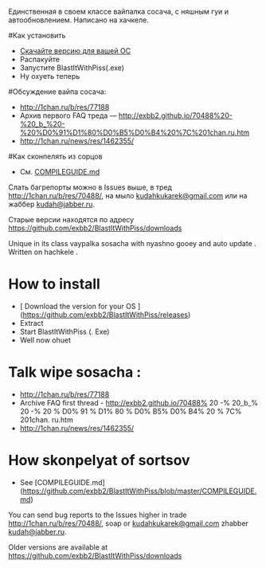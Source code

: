 Единственная в своем классе вайпалка сосача, с няшным гуи и автообновлением. Написано на хачкеле.

#Как установить
+ [Скачайте версию для вашей ОС](https://github.com/exbb2/BlastItWithPiss/releases)
+ Распакуйте
+ Запустите BlastItWithPiss(.exe)
+ Ну охуеть теперь

#Обсуждение вайпа сосача:
+ http://1chan.ru/b/res/77188
+ Архив первого FAQ треда — http://exbb2.github.io/70488%20-%20_b_%20-%20%D0%91%D1%80%D0%B5%D0%B4%20%7C%201chan.ru.htm
+ http://1chan.ru/news/res/1462355/

#Как сконпелять из сорцов
+ См. [COMPILEGUIDE.md](https://github.com/exbb2/BlastItWithPiss/blob/master/COMPILEGUIDE.md)

Слать багрепорты можно в Issues выше, в тред http://1chan.ru/b/res/70488/, на мыло kudahkukarek@gmail.com или на жаббер kudah@jabber.ru.

Старые версии находятся по адресу https://github.com/exbb2/BlastItWithPiss/downloads

Unique in its class vaypalka sosacha with nyashno gooey and auto update . Written on hachkele .

# How to install
+ [ Download the version for your OS ] (https://github.com/exbb2/BlastItWithPiss/releases)
+ Extract
+ Start BlastItWithPiss (. Exe)
+ Well now ohuet

# Talk wipe sosacha :
+ http://1chan.ru/b/res/77188
+ Archive FAQ first thread - http://exbb2.github.io/70488% 20 -% 20_b_% 20 -% 20 % D0% 91 % D1% 80 % D0% B5% D0% B4% 20 % 7C% 201chan. ru.htm
+ http://1chan.ru/news/res/1462355/

# How skonpelyat of sortsov
+ See [COMPILEGUIDE.md] (https://github.com/exbb2/BlastItWithPiss/blob/master/COMPILEGUIDE.md)

You can send bug reports to the Issues higher in trade http://1chan.ru/b/res/70488/, soap or kudahkukarek@gmail.com zhabber kudah@jabber.ru.

Older versions are available at https://github.com/exbb2/BlastItWithPiss/downloads

